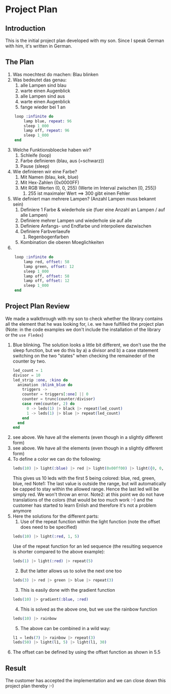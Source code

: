 <!--
Copyright 2023, Matthias Reik <fledex@reik.org>

SPDX-License-Identifier: Apache-2.0
-->

# Project Plan
## Introduction
This is the initial project plan developed with my son. Since I speak German
with him, it's written in German.

## The Plan 

1. Was moechtest do machen: Blau blinken
2. Was bedeutet das genau:
    1. alle Lampen sind blau
    2. warte einen Augenblick
    3. alle Lampen sind aus
    4. warte einen Augenblick
    5. fange wieder bei 1 an
```elixir
    loop :infinite do
        lamp blue, repeat: 96
        sleep 1_000
        lamp off, repeat: 96
        sleep 1_000
    end
```

3. Welche Funktionsbloecke haben wir?
    1. Schleife (loop)
    2. Farbe definieren (blau, aus (=schwarz))
    3. Pause (sleep)
4. Wie definieren wir eine Farbe?
    1. Mit Namen (blau, kek, blue)
    2. Mit Hex-Zahlen (0x0000FF)
    3. Mit RGB Werten (0, 0, 255) (Werte im Interval zwischen [0, 255])
        1. 255 ist maximaler Wert ==> 300 gibt einen Fehler
5. Wie definiert man mehrere Lampen? (Anzahl Lampen muss bekannt sein)
    1. Definiere 1 Farbe & wiederhole sie (fuer eine Anzahl an Lampen / auf alle Lampen)
    2. Definiere mehrer Lampen und wiederhole sie auf alle
    3. Definiere Anfangs- und Endfarbe und interpoliere dazwischen
    4. Definiere Farbverlaeufe
        1. Regenbogenfarben
    5. Kombination die oberen Moeglichkeiten
6.
```elixir
    loop :infinite do
        lamp red, offset: 58
        lamp green, offset: 12
        sleep 1_000
        lamp off, offset: 58
        lamp off, offset: 12
        sleep 1_000        
    end
```

## Project Plan Review
We made a walkthrough with my son to check whether the library contains all the
element that he was looking for, i.e. we have fulfilled the project plan
(Note: in the code examples we don't include the installation of the library or
the `use Fledex`)

1. Blue blinking. The solution looks a little bit different, we don't use the
   the sleep function, but we do this by a) a divisor and b) a case statement
   switching on the two "states" when checking the remaineder of the counter by
   two.
    ```elixir
    led_count = 1
    divisor = 10
    led_strip :one, :kino do
      animation :blink_blue do
        triggers ->
        counter = triggers[:one] || 0 
        counter = trunc(counter/divisor) 
        case rem(counter, 2) do
          0 -> leds(1) |> black |> repeat(led_count)
          1 -> leds(1) |> blue |> repeat(led_count)
        end
      end
    end
    ```
2. see above. We have all the elements (even though in a slightly different form)
3. see above. We have all the elements (even though in a slightly different form)
4. To define a color we can do the following:
   ```elixir
   leds(10) |> light(:blue) |> red |> light(0x00ff00) |> light({0, 0, 255}) |> light({500, 0, 0})
   ```
   This gives us 10 leds with the first 5 being colored: blue, red, green, blue, red
   Note1: The last value is outside the range, but will automatically be capped to
   stay within the allowed range. Hence the last led will be simply red. We won't throw
   an error.
   Note2: at this point we do not have translations of the colors (that would be too much work :-)
   and the customer has started to learn Enlish and therefore it's not a problem anymore
5. Here the solutions for the different parts:
   1. Use of the repeat function within the light function (note the offset does need to be specified)
   ```elixir
   leds(10) |> light(:red, 1, 5)
   ```
   Use of the repeat function for an led sequence (the resulting sequence is shorter compared to the above example):
   ```elixir
   leds(1) |> light(:red) |> repeat(5)
   ```
   2. But the latter allows us to solve the next one too
   ```elixir
   leds(3) |> red |> green |> blue |> repeat(3)
   ```
   3. This is easily done with the gradient function
   ```elixir
   leds(10) |> gradient(:blue, :red)
   ```
   4. This is solved as the above one, but we use the rainbow function
   ```elixir
   leds(10) |> rainbow
   ```
   5. The above can be combined in a wild way:
   ```elixir
   l1 = leds(7) |> rainbow |> repeat(3)
   leds(50) |> light(l1, 5) |> light(l1, 30)
   ```
6. The offset can be defined by using the offset function as shown in 5.5

## Result
The customer has accepted the implementation and we can close down this project
plan thereby :-)